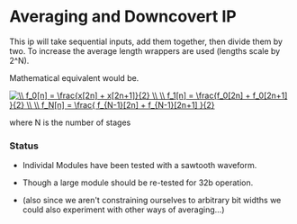 # Averaging and Downcovert IP 

This ip will take sequential inputs, add them together, then divide them by two. To increase 
the average length wrappers are used (lengths scale by 2^N).

Mathematical equivalent would be.

<a href="https://www.codecogs.com/eqnedit.php?latex=\\&space;f_0[n]&space;=&space;\frac{x[2n]&space;&plus;&space;x[2n&plus;1]}{2}&space;\\&space;\\&space;f_1[n]&space;=&space;\frac{f_0[2n]&space;&plus;&space;f_0[2n&plus;1]&space;}{2}&space;\\&space;\\&space;f_N[n]&space;=&space;\frac{&space;f_{N-1}[2n]&space;&plus;&space;f_{N-1}[2n&plus;1]&space;}{2}" target="_blank"><img src="https://latex.codecogs.com/gif.latex?\\&space;f_0[n]&space;=&space;\frac{x[2n]&space;&plus;&space;x[2n&plus;1]}{2}&space;\\&space;\\&space;f_1[n]&space;=&space;\frac{f_0[2n]&space;&plus;&space;f_0[2n&plus;1]&space;}{2}&space;\\&space;\\&space;f_N[n]&space;=&space;\frac{&space;f_{N-1}[2n]&space;&plus;&space;f_{N-1}[2n&plus;1]&space;}{2}" title="\\ f_0[n] = \frac{x[2n] + x[2n+1]}{2} \\ \\ f_1[n] = \frac{f_0[2n] + f_0[2n+1] }{2} \\ \\ f_N[n] = \frac{ f_{N-1}[2n] + f_{N-1}[2n+1] }{2}" /></a>


where N is the number of stages

### Status

- Individal Modules have been tested with a sawtooth waveform. 

- Though a large module should be re-tested for 32b operation. 

- (also since we aren't constraining ourselves to arbitrary bit widths we could also experiment with other ways of averaging...)
